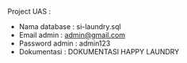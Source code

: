 Project UAS :
- Nama database : si-laundry.sql
- Email admin : admin@gmail.com
- Password admin : admin123
- Dokumentasi : DOKUMENTASI HAPPY LAUNDRY

